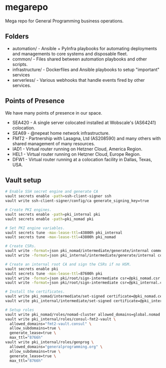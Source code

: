 # megarepo

Mega repo for General Programming business operations.

## Folders

* automation/ - Ansible + PyInfra playbooks for automating deployments and managements to core systems and disposable fleet.
* common/ - Files shared between automation playbooks and other scripts.
* infrastructure/ - Dockerfiles and Ansible playbooks to setup "important" services
* serverless/ - Various webhooks that handle events fired by other services.

## Points of Presence

We have many points of presence in our space.

* SEA420 - A single server colocated installed at Wobscale's (AS64241) colocation.
* SEA69 - @nepeat home network infrastructure.
* FMT2 - Partnership with Lasagna, Ltd (AS208590) and many others with shared management of many resources.
* IAD1 - Virtual router running on Hetzner Cloud, America Region.
* HEL1 - Virtual router running on Hetzner Cloud, Europe Region.
* DFW1 - Virtual router running at a colocation facility in Dallas, Texas, USA.


## Vault setup

```sh
# Enable SSH secret engine and generate CA
vault secrets enable -path=ssh-client-signer ssh
vault write ssh-client-signer/config/ca generate_signing_key=true

# Create PKI engines.
vault secrets enable -path=pki_internal pki
vault secrets enable -path=pki_nomad pki

# Set PKI engine variables.
vault secrets tune -max-lease-ttl=43800h pki_internal
vault secrets tune -max-lease-ttl=43800h pki_nomad

# Create CSRs.
vault write -format=json pki_nomad/intermediate/generate/internal common_name="General Programming Nomad Intermediate Authority" ttl="43800h" | jq -r '.data.csr' > pki_nomad.csr
vault write -format=json pki_internal/intermediate/generate/internal common_name="General Programming Internal Services Intermediate Authority" ttl="43800h" | jq -r '.data.csr' > pki_internal.csr

# Create an internal root CA and sign the CSRs if no HSM.
vault secrets enable pki
vault secrets tune -max-lease-ttl=87600h pki
vault write -format=json pki/root/sign-intermediate csr=@pki_nomad.csr format=pem_bundle ttl="43800h" | jq -r '.data.certificate' > pki_nomad.cert.pem
vault write -format=json pki/root/sign-intermediate csr=@pki_internal.csr format=pem_bundle ttl="43800h" | jq -r '.data.certificate' > pki_internal.cert.pem

# Install the certificates.
vault write pki_nomad/intermediate/set-signed certificate=@pki_nomad.cert.pem
vault write pki_internal/intermediate/set-signed certificate=@pki_internal.cert.pem

# Setup roles
vault write pki_nomad/roles/nomad-cluster allowed_domains=global.nomad allow_subdomains=true max_ttl=86400s require_cn=false generate_lease=true
vault write pki_internal/roles/consul-fmt2-vault \
  allowed_domains="fmt2-vault.consul" \
  allow_subdomains=true \
  generate_lease=true \
  max_ttl="8766h"
vault write pki_internal/roles/genprog \
  allowed_domains="generalprogramming.org" \
  allow_subdomains=true \
  generate_lease=true \
  max_ttl="8766h"
```
